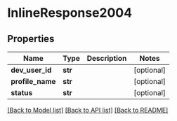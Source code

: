 # InlineResponse2004

## Properties
Name | Type | Description | Notes
------------ | ------------- | ------------- | -------------
**dev_user_id** | **str** |  | [optional] 
**profile_name** | **str** |  | [optional] 
**status** | **str** |  | [optional] 

[[Back to Model list]](../README.md#documentation-for-models) [[Back to API list]](../README.md#documentation-for-api-endpoints) [[Back to README]](../README.md)

